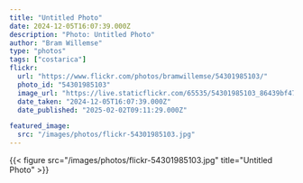 ```yaml
---
title: "Untitled Photo"
date: 2024-12-05T16:07:39.000Z
description: "Photo: Untitled Photo"
author: "Bram Willemse"
type: "photos"
tags: ["costarica"]
flickr:
  url: "https://www.flickr.com/photos/bramwillemse/54301985103/"
  photo_id: "54301985103"
  image_url: "https://live.staticflickr.com/65535/54301985103_86439bf477_h.jpg"
  date_taken: "2024-12-05T16:07:39.000Z"
  date_published: "2025-02-02T09:11:29.000Z"

featured_image:
  src: "/images/photos/flickr-54301985103.jpg"
---
```


{{< figure src="/images/photos/flickr-54301985103.jpg" title="Untitled Photo" >}}
